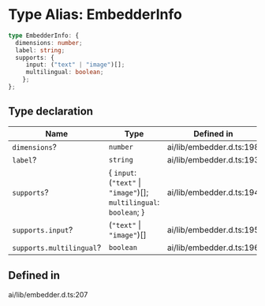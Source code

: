 # Type Alias: EmbedderInfo

```ts
type EmbedderInfo: {
  dimensions: number;
  label: string;
  supports: {
     input: ("text" | "image")[];
     multilingual: boolean;
    };
};
```

## Type declaration

| Name | Type | Defined in |
| ------ | ------ | ------ |
| `dimensions`? | `number` | ai/lib/embedder.d.ts:198 |
| `label`? | `string` | ai/lib/embedder.d.ts:193 |
| `supports`? | \{ `input`: (`"text"` \| `"image"`)[]; `multilingual`: `boolean`; \} | ai/lib/embedder.d.ts:194 |
| `supports.input`? | (`"text"` \| `"image"`)[] | ai/lib/embedder.d.ts:195 |
| `supports.multilingual`? | `boolean` | ai/lib/embedder.d.ts:196 |

## Defined in

ai/lib/embedder.d.ts:207
